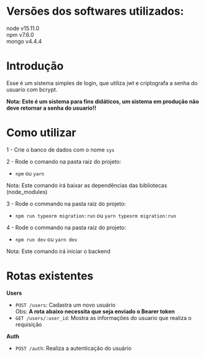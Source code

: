 # Versões dos softwares utilizados:
  node v15.11.0  
  npm v7.6.0  
  mongo v4.4.4

# Introdução
  Esse é um sistema simples de login, que utiliza jwt e criptografa a senha do usuario com bcrypt.
  
  **Nota: Este é um sistema para fins didáticos, um sistema em produção não deve retornar a senha do usuario!!**

# Como utilizar
1 -  Crie o banco de dados com o nome ``sys``


2 - Rode o comando na pasta raiz do projeto:
  - ```npm```  ou ```yarn```

  Nota: Este comando irá baixar as dependências das bibliotecas (node_modules)


3 - Rode o commando na pasta raiz do projeto:
  - ```npm run typeorm migration:run``` ou ```yarn typeorm migration:run```
 
 
4 - Rode o commando na pasta raiz do projeto:
  - ```npm run dev``` ou ```yarn dev```

  Nota: Este comando irá iniciar o backend

# Rotas existentes
  **Users**
  - ```POST /users```: Cadastra um novo usuário  
  Obs: **A rota abaixo necessita que seja enviado o Bearer token**  
  - ```GET /users/:user_id```: Mostra as informações do usuario que realiza o requisição  
  

  **Auth**
  - ```POST /auth```: Realiza a autenticação do usuário


